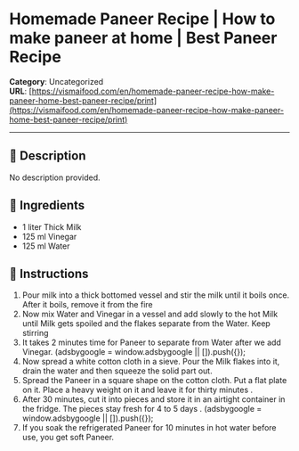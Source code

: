 # Homemade Paneer Recipe | How to make paneer at home | Best Paneer Recipe

**Category**: Uncategorized  
**URL**: [https://vismaifood.com/en/homemade-paneer-recipe-how-make-paneer-home-best-paneer-recipe/print](https://vismaifood.com/en/homemade-paneer-recipe-how-make-paneer-home-best-paneer-recipe/print)  


---

## 📝 Description
No description provided.



## 🧂 Ingredients
- 1 liter Thick Milk
- 125 ml Vinegar
- 125 ml Water

## 🍳 Instructions
1. Pour milk into a thick bottomed vessel and stir the milk until it boils once. After it boils, remove it from the fire
2. Now mix Water and Vinegar in a vessel and add slowly to the hot Milk until Milk gets spoiled and the flakes separate from the Water. Keep stirring
3. It takes 2 minutes time for Paneer to separate from Water after we add Vinegar. (adsbygoogle = window.adsbygoogle || []).push({});
4. Now spread a white cotton cloth in a sieve. Pour the Milk flakes into it, drain the water and then squeeze the solid part out.
5. Spread the Paneer in a square shape on the cotton cloth. Put a flat plate on it. Place a heavy weight on it and leave it for thirty minutes .
6. After 30 minutes, cut it into pieces and store it in an airtight container in the fridge. The pieces stay fresh for 4 to 5 days . (adsbygoogle = window.adsbygoogle || []).push({});
7. If you soak the refrigerated Paneer for 10 minutes in hot water before use, you get soft Paneer.


